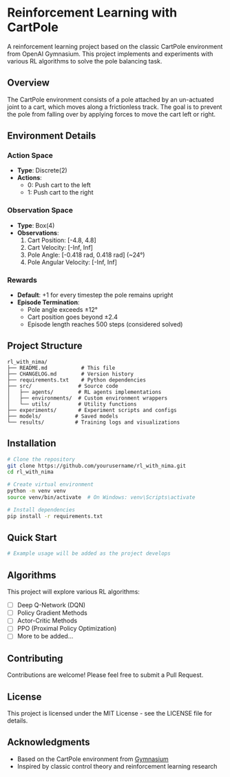 # Reinforcement Learning with CartPole

A reinforcement learning project based on the classic CartPole environment from OpenAI Gymnasium. This project implements and experiments with various RL algorithms to solve the pole balancing task.

## Overview

The CartPole environment consists of a pole attached by an un-actuated joint to a cart, which moves along a frictionless track. The goal is to prevent the pole from falling over by applying forces to move the cart left or right.

## Environment Details

### Action Space
- **Type**: Discrete(2)
- **Actions**:
  - 0: Push cart to the left
  - 1: Push cart to the right

### Observation Space
- **Type**: Box(4)
- **Observations**:
  1. Cart Position: [-4.8, 4.8]
  2. Cart Velocity: [-Inf, Inf]
  3. Pole Angle: [-0.418 rad, 0.418 rad] (~24°)
  4. Pole Angular Velocity: [-Inf, Inf]

### Rewards
- **Default**: +1 for every timestep the pole remains upright
- **Episode Termination**:
  - Pole angle exceeds ±12°
  - Cart position goes beyond ±2.4
  - Episode length reaches 500 steps (considered solved)

## Project Structure

```
rl_with_nima/
├── README.md           # This file
├── CHANGELOG.md        # Version history
├── requirements.txt    # Python dependencies
├── src/               # Source code
│   ├── agents/        # RL agents implementations
│   ├── environments/  # Custom environment wrappers
│   └── utils/         # Utility functions
├── experiments/       # Experiment scripts and configs
├── models/           # Saved models
└── results/          # Training logs and visualizations
```

## Installation

```bash
# Clone the repository
git clone https://github.com/yourusername/rl_with_nima.git
cd rl_with_nima

# Create virtual environment
python -m venv venv
source venv/bin/activate  # On Windows: venv\Scripts\activate

# Install dependencies
pip install -r requirements.txt
```

## Quick Start

```python
# Example usage will be added as the project develops
```

## Algorithms

This project will explore various RL algorithms:
- [ ] Deep Q-Network (DQN)
- [ ] Policy Gradient Methods
- [ ] Actor-Critic Methods
- [ ] PPO (Proximal Policy Optimization)
- [ ] More to be added...

## Contributing

Contributions are welcome! Please feel free to submit a Pull Request.

## License

This project is licensed under the MIT License - see the LICENSE file for details.

## Acknowledgments

- Based on the CartPole environment from [Gymnasium](https://github.com/Farama-Foundation/Gymnasium)
- Inspired by classic control theory and reinforcement learning research